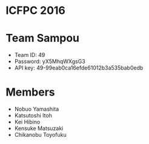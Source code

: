 ICFPC 2016
===============

# Team Sampou

- Team ID: 49
- Password: yX5MhqWXgsG3
- API key: 49-99eab0ca16efde61012b3a535bab0edb

# Members

- Nobuo Yamashita
- Katsutoshi Itoh
- Kei Hibino
- Kensuke Matsuzaki
- Chikanobu Toyofuku
